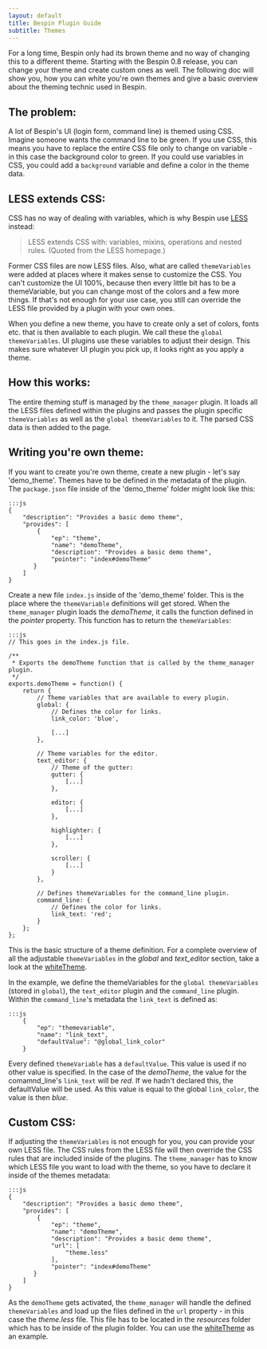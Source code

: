 ```yaml
---
layout: default
title: Bespin Plugin Guide
subtitle: Themes
---
```


For a long time, Bespin only had its brown theme and no way of changing this to
a different theme. Starting with the Bespin 0.8 release, you can change your
theme and create custom ones as well. The following doc will show you, how you
can white you're own themes and give a basic overview about the theming technic
used in Bespin.

The problem:
------------

A lot of Bespin's UI (login form, command line) is themed using CSS.
Imagine someone wants the command line to be green. If you use CSS,
this means you have to replace the entire CSS file only to change on variable -
in this case the background color to green. If you could use variables in CSS,
you could add a `background` variable and define a color in the theme data.

LESS extends CSS:
-----------------

CSS has no way of dealing with variables, which is why Bespin use [LESS][1] instead:

> LESS extends CSS with: variables, mixins, operations and nested rules.
> (Quoted from the LESS homepage.)

Former CSS files are now LESS files. Also, what are called `themeVariables`
were added at places where it makes sense to customize the CSS. You can't customize the UI
100%, because then every little bit has to be a themeVariable, but you can change
most of the colors and a few more things. If that's not enough for your use case, you
still can override the LESS file provided by a plugin with your own ones.

When you define a new theme, you have to create only a set of colors, fonts etc.
that is then available to each plugin. We call these the `global themeVariables`.
UI plugins use these variables to adjust their design. This makes
sure whatever UI plugin you pick up, it looks right as you apply a theme.

 [1]: http://lesscss.org/ "LESS Homepage"

How this works:
---------------

The entire theming stuff is managed by the `theme_manager` plugin. It loads all
the LESS files defined within the plugins and passes the plugin specific `themeVariables`
as well as the `global themeVariables` to it. The parsed CSS data is then added
to the page.

Writing you're own theme:
------------------------

If you want to create you're own theme, create a new plugin - let's say 'demo_theme'.
Themes have to be defined in the metadata of the plugin. The `package.json` file
inside of the 'demo_theme' folder might look like this:

    :::js
    {
        "description": "Provides a basic demo theme",
        "provides": [
            {
                "ep": "theme",
                "name": "demoTheme",
                "description": "Provides a basic demo theme",
                "pointer": "index#demoTheme"
           }
        ]
    }

Create a new file `index.js` inside of the 'demo_theme' folder. This is
the place where the `themeVariable` definitions will get stored. When the
`theme_manager` plugin loads the _demoTheme_, it calls the function defined
in the _pointer_ property. This function has to return the `themeVariables`:

    :::js
    // This goes in the index.js file.

    /**
     * Exports the demoTheme function that is called by the theme_manager plugin.
     */
    exports.demoTheme = function() {
        return {
            // Theme variables that are available to every plugin.
            global: {
                // Defines the color for links.
                link_color: 'blue',

                [...]
            },

            // Theme variables for the editor.
            text_editor: {
                // Theme of the gutter:
                gutter: {
                    [...]
                },

                editor: {
                    [...]
                },

                highlighter: {
                    [...]
                },

                scroller: {
                    [...]
                }
            },

            // Defines themeVariables for the command_line plugin.
            command_line: {
                // Defines the color for links.
                link_text: 'red';
            }
        };
    };

This is the basic structure of a theme definition. For a complete overview of all
the adjustable `themeVariables` in the _global_ and _text_editor_ section, take a
look at the [whiteTheme][2].

 [2]: http://hg.mozilla.org/labs/bespinclient/file/tip/plugins/supported/whitetheme/index.js#l38 "Bespin whiteTheme definition"

In the example, we define the themeVariables for the `global themeVariables`
(stored in `global`), the  `text_editor` plugin and the `command_line` plugin.
Within the `command_line`'s metadata the `link_text` is defined as:

    :::js
        {
            "ep": "themevariable",
            "name": "link_text",
            "defaultValue": "@global_link_color"
        }

Every defined `themeVariable` has a `defaultValue`. This value is used
if no other value is specified. In the case of the _demoTheme_, the value for
the comamnd_line's  `link_text` will be _red_. If we hadn't declared this, the
defaultValue will be used. As this value is equal to the global `link_color`, the
value is then _blue_.

Custom CSS:
-----------

If adjusting the `themeVariables` is not enough for you, you can provide your own
LESS file. The CSS rules from the LESS file will then override the CSS rules that
are included inside of the plugins. The `theme_manager` has to know which LESS file
you want to load with the theme, so you have to declare it inside of the themes
metadata:

    :::js
    {
        "description": "Provides a basic demo theme",
        "provides": [
            {
                "ep": "theme",
                "name": "demoTheme",
                "description": "Provides a basic demo theme",
                "url": [
                    "theme.less"
                ],
                "pointer": "index#demoTheme"
           }
        ]
    }

As the `demoTheme` gets activated, the `theme_manager` will handle the defined
`themeVariables` and load up the files defined in the `url` property - in this
case the _theme.less_ file. This file has to be located in the _resources_ folder
which has to be inside of the plugin folder. You can use the [whiteTheme][3] as an
example.

 [3]: http://hg.mozilla.org/labs/bespinclient/file/tip/plugins/supported/whitetheme/ "Bespin whiteTheme plugin"